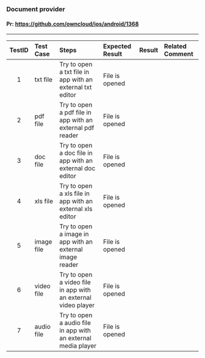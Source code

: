 ###  Document provider 

#### Pr: https://github.com/owncloud/ios/android/1368 


---

 
| TestID | Test Case | Steps | Expected Result | Result | Related Comment |
| :----: | :-------- | :---- | :-------------- | :----: | :-------------- |
| 1 | txt file  |  Try to open a txt file in app with an external txt editor | File is opened  |  |  |
| 2 | pdf file  |  Try to open a pdf file in app with an external pdf reader | File is opened  |  |  |
| 3 | doc file  |  Try to open a doc file in app with an external doc editor | File is opened  |  |  |
| 4 | xls file  |  Try to open a xls file in app with an external xls editor | File is opened  |  |  |
| 5 | image file  |  Try to open a image in app with an external image reader | File is opened  |  |  |
| 6 | video file  |  Try to open a video file in app with an external video player | File is opened  |  |  |
| 7 | audio file  |  Try to open a audio file in app with an external media player | File is opened  |  |  |

